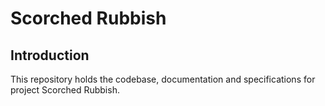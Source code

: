 # Scorched Rubbish
## Introduction
This repository holds the codebase, documentation and specifications for project Scorched Rubbish.

